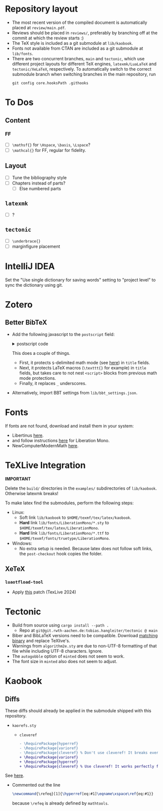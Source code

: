 # Repository layout
- The most recent version of the compiled document is automatically placed at `review/main.pdf`.
- Reviews should be placed in `reviews/`, preferably by branching off at the commit at which the review starts :)
- The TeX style is included as a git submodule at `lib/kaobook`. 
- Fonts not available from CTAN are included as a git submodule at `lib/fonts`.
- There are two concurrent branches, `main` and `tectonic`, which use different project layouts for different TeX engines, `latexmk/LuaLaTeX` and `tectonic/XeLaTeX`, respectively. 
  To automatically switch to the correct submodule branch when switching branches in the main repository, run 
  ```
  git config core.hooksPath .githooks
  ```

# To Dos
## Content
### FF
- [ ] `\mathsf{}` for `\Hspace`, `\basis`, `\Lspace`?
- [ ] `\mathcal{}` for FF, regular for fidelity.
 
## Layout
- [ ] Tune the bibliography style
- [ ] Chapters instead of parts?
	- [ ] Else numbered parts

## `latexmk`
- [ ] ?

## `tectonic`
- [ ] `\underbrace{}`
- [ ] marginfigure placement

# IntelliJ IDEA
Set the "Use single dictionary for saving words" setting to "project level" to sync the dictionary using git.

# Zotero
## Better BibTeX
- Add the following javascript to the `postscript` field:
  <details><summary>postscript code</summary>

  ```js
  /* 
  Thanks chatty:
  https://genai.rwth-aachen.de/app/conversations/6800f383ef384a984672ee4a
  */
  /**
   * Process text to protect math mode and backslashed LaTeX commands.
   * - Math mode fragments ($...$) are wrapped in <script>{…}</script>
   * - All backslashed LaTeX commands (with an optional argument) are also wrapped,
   *   while avoiding nesting over already-protected parts.
   * - For \texttt commands, underscores in their argument are escaped.
   *
   * @param {string} text - The input text.
   * @returns {string} - The processed (protected) text.
   */
  function protectLatex(text) {
    // 1. Protect math mode fragments
    text = text.replace(/(\$.*?\$)/g, '<script>{$1}</script>');

    // 2. Protect LaTeX commands, but skip any parts that are already protected.
    text = protectLatexCommandsAvoidNesting(text);

    return text;
  }

  /**
   * Processes the text so that any region that is not already wrapped in
   * a <script>{…}</script> block gets its LaTeX commands protected.
   *
   * @param {string} input - The input text.
   * @returns {string} - The text with unprotected regions processed.
   */
  function protectLatexCommandsAvoidNesting(input) {
    let output = "";
    let pos = 0;
    const openTag = "<script>{";
    const closeTag = "</script>";

    while (pos < input.length) {
      // Find the next already protected block
      let nextIdx = input.indexOf(openTag, pos);
      if (nextIdx === -1) {
        // Process remainder
        output += protectLatexCommandsInSegment(input.substring(pos));
        break;
      }
      // Process the text segment that is not yet protected.
      output += protectLatexCommandsInSegment(input.substring(pos, nextIdx));
      // Then, copy the already protected block unmodified.
      let closeIdx = input.indexOf(closeTag, nextIdx);
      if (closeIdx === -1) {
        // If there's no closing tag (should not happen), append the rest.
        output += input.substring(nextIdx);
        break;
      }
      output += input.substring(nextIdx, closeIdx + closeTag.length);
      pos = closeIdx + closeTag.length;
    }
    return output;
  }

  /**
   * Processes a text segment to wrap LaTeX commands in <script>{…}</script>.
   * This function uses a regex that looks for a backslash command (one or more word characters)
   * optionally followed by a braced argument. For \texttt commands, underscores in the argument are escaped.
   *
   * Note: This simplified regex does not handle nested braces.
   *
   * @param {string} segment - The input text segment.
   * @returns {string} - The processed segment.
   */
  function protectLatexCommandsInSegment(segment) {
    return segment.replace(/(\\\w+)(\{[^{}]*\})?/g, function(match, command, arg) {
      let fullCommand = command;
      if(arg) {
        // For \texttt commands, escape underscores in the argument.
        if (command === '\\texttt') {
          arg = arg.replace(/_/g, '\\_');
        }
        fullCommand += arg;
      }
      return '<script>{' + fullCommand + '}</script>';
    });
  }

  // Example usage in your hook:
  if (Translator.BetterTeX && tex.has.title) {
    let title = zotero.title;
    title = protectLatex(title);
    tex.add({ name: 'title', value: title });
  }
  ```
  
  </details>
   
  This does a couple of things. 
  - First, it protects `$`-delimited math mode (see [here](https://retorque.re/zotero-better-bibtex/exporting/scripting/#detect-and-protect-latex-math-formulas)) in `title` fields.
  - Next, it protects LaTeX macros (`\texttt{}` for example) in `title` fields, but takes care to not nest `<script>` blocks from previous math mode protections.
  - Finally, it replaces `_` underscores.
- Alternatively, import BBT settings from `lib/bbt_settings.json`.

# Fonts
If fonts are not found, download and install them in your system:

- Libertinus [here](https://github.com/alerque/libertinus).
- and follow instructions [here](https://git.nsa.his.se/latex/fonts/-/tree/master) for Liberation Mono.
- NewComputerModernMath [here](https://ctan.org/pkg/newcomputermodern?lang=en).

# TeXLive Integration
**IMPORTANT**

Delete the `build/` directories in the `examples/` subdirectories of `lib/kaobook`. Otherwise latexmk breaks!

To make latex find the submodules, perform the following steps:

- Linux:
  - Soft link `lib/kaobook` to `$HOME/texmf/tex/latex/kaobook`.
  - **Hard** link `lib/fonts/LiberationMono/*.sty` to `$HOME/texmf/tex/latex/LiberationMono`.
  - **Hard** link `lib/fonts/LiberationMono/*.ttf` to `$HOME/texmf/fonts/truetype/LiberationMono`.
- Windows:
  - No extra setup is needed. Because latex does not follow soft links, the `post-checkout` hook copies the folder.
## XeTeX
 
### `luaotfload-tool`
- Apply [this](https://github.com/latex3/luaotfload/commit/12521e87463d78e2cbf0bd94a09381bf97ee29be) patch (TexLive 2024)


# Tectonic
- Build from source using `cargo install --path .`
  - Repo at `git@git.rwth-aachen.de:tobias.hangleiter/tectonic @ main`
- Biber and BibLaTeX versions need to be compatible. Download [matching binary](https://sourceforge.net/projects/biblatex-biber/files/biblatex-biber/2.17/binaries) and replace TeXlive's.
- Warnings from `algorithm2e.sty` are due to non-UTF-8 formatting of that file while including UTF-8 characters. Ignore.
- The `autogobble` option of `minted` does not seem to work.
- The font size in `minted` also does not seem to adjust.

# Kaobook

## Diffs
These diffs should already be applied in the submodule shipped with this repository.

- `kaorefs.sty`

   - `cleveref`
	 ```diff	 
	 - \RequirePackage{hyperref}
	 - \RequirePackage{varioref}
	 - \RequirePackage{cleveref} % Don't use cleveref! It breaks everything
	 + \RequirePackage{varioref}
	 + \RequirePackage{hyperref}
	 + \RequirePackage{cleveref} % Use cleveref! It works perfectly fine
	 ```
See [here](https://tex.stackexchange.com/questions/83037/difference-between-ref-varioref-and-cleveref-decision-for-a-thesis).

   - Commented out the line
     ```latex
     \newcommand{\refeq}[1]{\hyperref[eq:#1]\eqname\xspace\ref{eq:#1}}
     ```
     because `\refeq` is already defined by `mathtools`.
